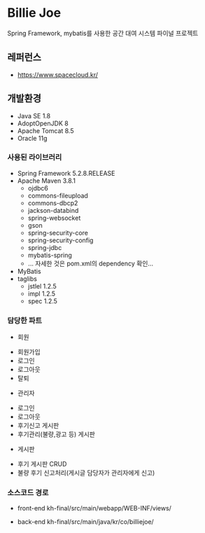 # Billie Joe
Spring Framework, mybatis를 사용한 공간 대여 시스템 파이널 프로젝트

## 레퍼런스
* https://www.spacecloud.kr/

## 개발환경
* Java SE 1.8
* AdoptOpenJDK 8
* Apache Tomcat 8.5
* Oracle 11g

### 사용된 라이브러리
* Spring Framework 5.2.8.RELEASE
* Apache Maven 3.8.1
   - ojdbc6
   - commons-fileupload
   - commons-dbcp2
   - jackson-databind
   - spring-websocket
   - gson
   - spring-security-core
   - spring-security-config
   - spring-jdbc
   - mybatis-spring
   - ... 자세한 것은 pom.xml의 dependency 확인...
* MyBatis
* taglibs
   - jstlel 1.2.5
   - impl 1.2.5
   - spec 1.2.5

### 담당한 파트
* 회원
- 회원가입 
- 로그인 
- 로그아웃 
- 탈퇴

* 관리자
- 로그인 
- 로그아웃
- 후기신고 게시판
- 후기관리(불량,광고 등) 게시판

* 게시판 
- 후기 게시판 CRUD 
- 불량 후기 신고처리(게시글 담당자가 관리자에게 신고)

### 소스코드 경로
* front-end
kh-final/src/main/webapp/WEB-INF/views/

* back-end
kh-final/src/main/java/kr/co/billiejoe/
